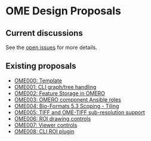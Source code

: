 # OME Design Proposals

## Current discussions

See the [open issues](https://github.com/openmicroscopy/design/issues)
for more details.

## Existing proposals

- [OME000: Template](OME000/)
- [OME001: CLI graph/tree handling](OME001/)
- [OME002: Feature Storage in OMERO](OME002/)
- [OME003: OMERO component Ansible roles](OME003/)
- [OME004: Bio-Formats 5.3 Scoping - Tiling](OME004/)
- [OME005: TIFF and OME-TIFF sub-resolution support](OME005/)
- [OME006: ROI drawing controls](OME006/)
- [OME007: Viewer controls](OME007/)
- [OME008: CLI ROI plugin](OME008/)

